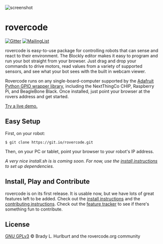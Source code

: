 ![screenshot](http://rovercode.org/img/screenshot.jpg)

# rovercode

[![Gitter](https://badges.gitter.im/aninternetof/rovercode.svg)](https://gitter.im/aninternetof/rovercode?utm_source=badge&utm_medium=badge&utm_campaign=pr-badge&utm_content=badge)
[![MailingList](https://img.shields.io/badge/join-mailing%20list-yellow.svg?style=flat)](http://rovercode.org/cgi-bin/mailman/listinfo/developers)

rovercode is easy-to-use package for controlling robots that can sense and react to their environment. The Blockly editor makes it easy to program and run your bot straight from your browser. Just drag and drop your commands to drive motors, read values from a variety of supported sensors, and see what your bot sees with the built in webcam viewer.

Rovercode runs on any single-board-computer supported by the [Adafruit Python GPIO wrapper library](https://github.com/adafruit/Adafruit_Python_GPIO), including the NextThingCo CHIP, Raspberry Pi, and BeagleBone Black. Once installed, just point your browser at the rovers address and get started.

[Try a live demo.](http://codetherover.com/demo/rover-code/www/mission-control.html)

## Easy Setup
First, on your robot:
```
$ git clone https://git.io/rovercode.git
```
Then, on your PC or tablet, point your browser to your robot's IP address.

*A very nice install.sh is is coming soon. For now, use the [install instructions](https://github.com/aninternetof/rovercode/wiki/Getting-Set-Up) to set up dependencies.*

## Install, Play and Contribute
rovercode is on its first release. It is usable now, but we have lots of great features left to be added. Check out the [install instructions](https://github.com/aninternetof/rovercode/wiki/Getting-Set-Up) and the [contributing instructions](https://github.com/aninternetof/rovercode/wiki/Contributing). Check out the [feature tracker](https://github.com/aninternetof/rovercode/issues?utf8=%E2%9C%93&q=is%3Aissue%20is%3Aopen%20label%3Afeature) to see if there's something fun to contribute.

## License
[GNU GPLv3](license) © Brady L. Hurlburt and the rovercode.org community

